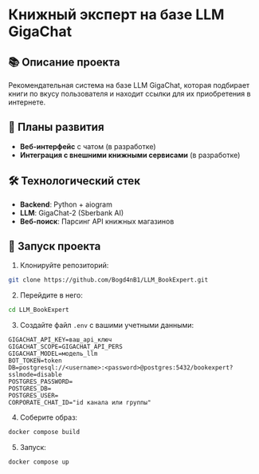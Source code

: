 # Книжный эксперт на базе LLM GigaChat

## 📚 Описание проекта

Рекомендательная система на базе LLM GigaChat, которая подбирает книги по вкусу пользователя и находит ссылки для их приобретения в интернете.

## 📅 Планы развития

- **Веб-интерфейс** с чатом (в разработке)
- **Интеграция с внешними книжными сервисами** (в разработке)

## 🛠️ Технологический стек

- **Backend**: Python + aiogram
- **LLM**: GigaChat-2 (Sberbank AI)
- **Веб-поиск**: Парсинг API книжных магазинов

## 🚀 Запуск проекта

1. Клонируйте репозиторий:
```bash
git clone https://github.com/Bogd4nB1/LLM_BookExpert.git
```

2. Перейдите в него:
```bash
cd LLM_BookExpert
```

3. Создайте файл `.env` с вашими учетными данными:
```env
GIGACHAT_API_KEY=ваш_api_ключ
GIGACHAT_SCOPE=GIGACHAT_API_PERS
GIGACHAT_MODEL=модель_llm
BOT_TOKEN=token
DB=postgresql://<username>:<password>@postgres:5432/bookexpert?sslmode=disable
POSTGRES_PASSWORD=
POSTGRES_DB=
POSTGRES_USER=
CORPORATE_CHAT_ID="id канала или группы"
```

4. Соберите образ:
```bash
docker compose build
```

5. Запуск:
```bash
docker compose up
```


